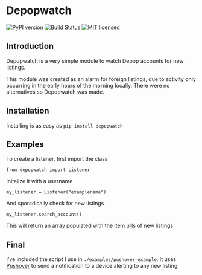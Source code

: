 # Depopwatch
[![PyPI version](https://badge.fury.io/py/depopwatch.svg)](https://badge.fury.io/py/depopwatch)
[![Build Status](https://travis-ci.org/WilliamWCYoung/depopwatch.svg?branch=master)](https://travis-ci.org/WilliamWCYoung/depopwatch)
[![MIT licensed](https://img.shields.io/badge/license-MIT-blue.svg)](https://raw.githubusercontent.com/WilliamWCYoung/depopwatch/master/LICENSE.txt)

## Introduction

Depopwatch is a very simple module to watch Depop accounts for new listings.

This module was created as an alarm for foreign listings, due to activity only occurring in the early hours of the morning locally. There were no alternatives so Depopwatch was made.

## Installation

Installing is as easy as ``` pip install depopwatch ```

## Examples

To create a listener, first import the class

``` 
from depopwatch import Listener
```

Initalize it with a username

```
my_listener = Listener("examplename")
```

And sporadically check for new listings

```
my_listener.search_account()
```

This will return an array populated with the item urls of new listings

## Final
I've included the script I use in ```./examples/pushover_example```. It uses [Pushover](https://github.com/Thibauth/python-pushover) to send a notification to a device alerting to any new listing.
